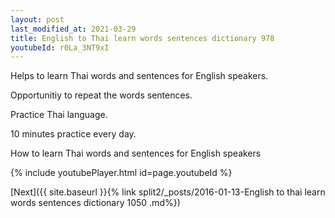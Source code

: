 ```yaml
---
layout: post
last_modified_at: 2021-03-29
title: English to Thai learn words sentences dictionary 978 
youtubeId: r0La_3NT9xI
---
```

 
 
Helps to learn Thai words and sentences for English speakers.

Opportunitiy to repeat the words sentences. 

Practice Thai language. 
 
10 minutes practice every day. 
 
How to learn Thai words and sentences for English speakers 
 
{% include youtubePlayer.html id=page.youtubeId %}
 
 
[Next]({{ site.baseurl }}{% link  split2/_posts/2016-01-13-English to thai learn words sentences dictionary 1050 .md%})
 
